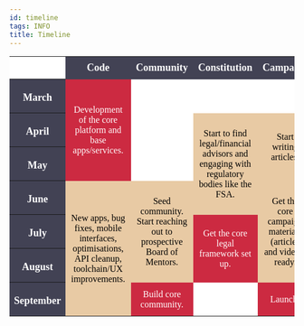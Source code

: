 ```yaml
---
id: timeline
tags: INFO
title: Timeline
---
```


<style>
#tl {
  font-family: Abel;
}
#tl th {
  background: #424254;
  color: #fff;
  font-size: 18px;
  height: 40px;
  padding-bottom: 5px;
  width: 100px;
  max-width: 100px;
}
#tl th.blank {
  background: #fff;
}
#tl th.month {
  height: 60px;
  padding-left: 8px;
  padding-bottom: 0px;
  padding-right: 8px;
  text-align: center;
}
#tl td {
  background: #fff;
  color: #fff;
  font-size: 16px;
  padding: 10px;
  text-align: center;
  vertical-align: middle;
}
#tl td.focus {
  background: #CC2A41;
}
#tl td.minor {
  background: #E8CAA4;
  color: #000;
}
</style>
<table id="tl">
<tr>
<th class="blank"></th>
<th>Code</th>
<th>Community</th>
<th>Constitution</th>
<th>Campaign</th>
</tr>
<tr>
<th class="month">March</th>
<td class="focus" rowspan="3">Development of the core platform and base apps/services.</td>
<td></td>
<td></td>
<td></td>
</tr>
<tr>
<th class="month">April</th>
<td></td>
<td class="minor" rowspan="3">Start to find legal/financial advisors and engaging with regulatory bodies like the FSA.</td>
<td class="minor" rowspan="2">Start writing articles.</td>
</tr>
<tr>
<th class="month">May</th>
<td></td>
</tr>
<tr>
<th class="month">June</th>
<td class="minor" rowspan="4">New apps, bug fixes, mobile interfaces, optimisations, API cleanup, toolchain/UX improvements.</td>
<td class="minor" rowspan="3">Seed community.<br>Start reaching out to prospective Board of Mentors.</td>
<td class="minor" rowspan="3">Get the core campaign materials (articles and videos) ready.</td>
</tr>
<tr>
<th class="month">July</th>
<td class="focus" rowspan="2">Get the core legal framework set up.</td>
</tr>
<tr>
<th class="month">August</th>
</tr>
<tr>
<th class="month">September</th>
<td class="focus" rowspan="2">Build core community.</td>
<td></td>
<td class="focus">Launch!</td>
</tr>
</table>